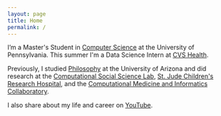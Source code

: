```yaml
---
layout: page
title: Home
permalink: /
---
```


I’m a Master's Student in [Computer Science](https://online.seas.upenn.edu/degrees/mcit-online/) at the University of Pennsylvania. This summer I'm a Data Science Intern at [CVS Health](https://www.cvshealth.com/).

Previously, I studied [Philosophy](https://philosophy.arizona.edu/) at the University of Arizona and did research at the [Computational Social Science Lab](https://css.seas.upenn.edu/), [St. Jude Children's Research Hospital](https://www.stjude.org/), and the [Computational Medicine and Informatics Collaboratory](https://com-in.collab.arizona.edu/).

I also share about my life and career on [YouTube](http://www.youtube.com/c/cedricvicera).
